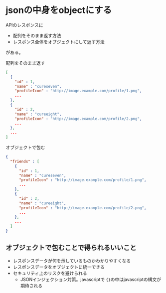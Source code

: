 # jsonの中身をobjectにする

APIのレスポンスに

- 配列をそのまま返す方法
- レスポンス全体をオブジェクトにして返す方法

がある。

配列をそのまま返す
```JSON
[
  {
    "id" : 1,
    "name" : "cureseven",
    "profileIcon" : "http://image.example.com/profile/1.png",
    ...
  },
  {
    "id" : 2,
    "name" : "cureeight",
    "profileIcon" : "http://image.example.com/profile/2.png",
    ...
  },
  ...
]
```

オブジェクトで包む
```JSON
{
  "friends" : [
    {
      "id" : 1,
      "name" : "cureseven",
      "profileIcon" : "http://image.example.com/profile/1.png",
      ...
    },
    {
      "id" : 2,
      "name" : "cureeight",
      "profileIcon" : "http://image.example.com/profile/2.png",
      ...
    },
    ...
  ]
}
```

## オブジェクトで包むことで得られるいいこと

- レスポンスデータが何を示しているものかわかりやすくなる
- レスポンスデータをオブジェクトに統一できる
- セキュリティ上のリスクを避けられる
  - JSONインジェクション対策。javascriptで `{}`の中はjavascriptの構文が期待される
